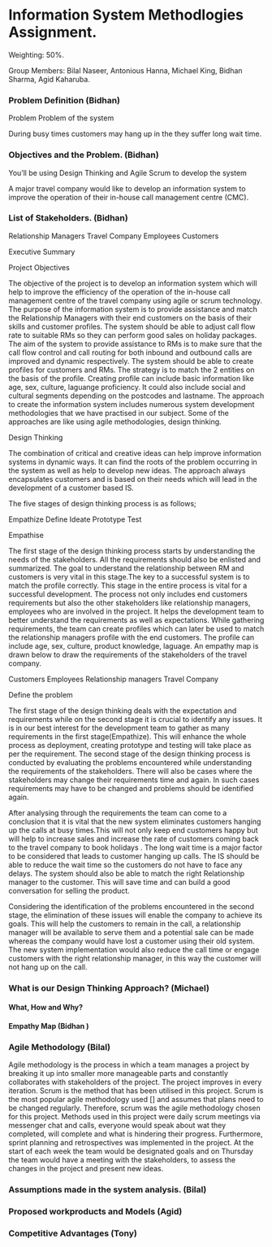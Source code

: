 # Information System Methodlogies Assignment.
Weighting: 50%.

Group Members: Bilal Naseer, Antonious Hanna, Michael King, Bidhan Sharma, Agid Kaharuba.

### Problem Definition (Bidhan)

Problem
Problem of the system

During busy times customers may hang up in the they suffer long wait time.

### Objectives and the Problem. (Bidhan) 

You’ll be using Design Thinking and Agile Scrum to develop the system


A major travel company would like to develop an information system to improve the operation of their in-house call management centre (CMC). 







### List of Stakeholders. (Bidhan)
Relationship Managers
Travel Company 
Employees
Customers
 


Executive Summary 


Project Objectives

The objective of the project is to develop an information system which will help to improve the efficiency of the operation of the in-house call management centre of the travel company using agile or scrum technology. The purpose of the information system is to provide assistance and match the Relationship Managers with their end customers on the basis of their skills and customer profiles. The system should be able to adjust call flow rate to suitable RMs so they can perform good sales on holiday packages. The aim of the system to provide assistance to RMs is to make sure that the call flow control and call routing for both inbound and outbound calls are improved and dynamic respectively. 
The system should be able to create profiles for customers and RMs. The strategy is to match the 2 entities on the basis of the profile. Creating profile can include basic information like age, sex, culture, laguange proficiency. It could also include social and cultural segments depending on the postcodes and lastname. 
The approach to create the information system includes numerous system development methodologies that we have practised in our subject. Some of the approaches are like using agile methodologies, design thinking.

Design Thinking 

The combination of critical and creative ideas can help improve information systems in dynamic ways. It can find the roots of the problem occurring in the system  as well as help to develop new ideas. The approach always encapsulates customers and is based on their needs which will lead in the development of a customer based IS. 

The five stages of design thinking process is as follows;

Empathize
Define
Ideate
Prototype
Test

Empathise 

The first stage of the design thinking process starts by understanding the needs of the stakeholders. All the requirements should also be enlisted and summarized. The goal to understand the relationship between RM and customers is very vital in this stage.The key to a successful system is to match the profile correctly. This stage in the entire process is vital for a successful development. The process not only includes end customers requirements but also the other stakeholders like relationship managers, employees who are involved in the project. It helps the development team to better understand the requirements as well as expectations. While gathering requirements, the team can create profiles which can later be used to match the relationship managers profile with the end customers. The profile can include age, sex, culture, product knowledge, laguage. An empathy map is drawn below to draw the requirements of the stakeholders of the travel company.

Customers
Employees
Relationship managers 
Travel Company

Define the problem 

The first stage of the design thinking deals with the expectation and requirements while on the second stage it is crucial to identify any issues. It is in our best interest for the development team to gather as many requirements in the first stage(Empathize). This will enhance the whole process as deployment, creating prototype and testing will take place as per the requirement. The second stage of the design thinking process is  conducted by evaluating the problems encountered while understanding the requirements of the stakeholders. There will also be cases where the stakeholders may change their requirements time and again. In such cases requirements may have to be changed and problems should be identified again.

After analysing through the requirements the team can come to a conclusion that it is vital that the new system eliminates customers hanging up the calls at busy times.This will not only keep end customers happy but will help to increase sales and increase the rate of customers coming back to the travel company to book holidays . The long wait time is a major factor to be considered that leads to customer hanging up calls. The IS should be able to reduce the wait time so the customers do not have to face any delays. The system should also be able to match the right Relationship manager to the customer. This will save time and can build a good conversation for selling the product.

Considering the identification of the problems encountered in the second stage, the elimination of these issues will enable the company to achieve its goals. This will help the customers to remain in the call, a relationship manager will be available to serve them and a potential sale can be made whereas the company would have lost a customer using their old system. The new system implementation would also reduce the call time or engage customers with the right relationship manager, in this way the customer will not hang up on the call. 






### What is our Design Thinking Approach? (Michael)
#### What, How and Why?
#### Empathy Map (Bidhan )

### Agile Methodology (Bilal)

Agile methodology is the process in which a team manages a project by breaking it up into smaller more manageable parts and constantly collaborates with stakeholders of the project. The project improves in every iteration. Scrum is the method that has been utilised in this project. Scrum is the most popular agile methodology used [] and assumes that plans need to be changed regularly. Therefore, scrum was the agile methodology chosen for this project. Methods used in this project were daily scrum meetings via messenger chat and calls, everyone would speak about wat they completed, will complete and what is hindering their progress. Furthermore, sprint planning and retrospectives was implemented in the project. At the start of each week the team would be designated goals and on Thursday the team would have a meeting with the stakeholders, to assess the changes in the project and present new ideas.

### Assumptions made in the system analysis. (Bilal)

### Proposed workproducts and Models (Agid)

### Competitive Advantages (Tony)
